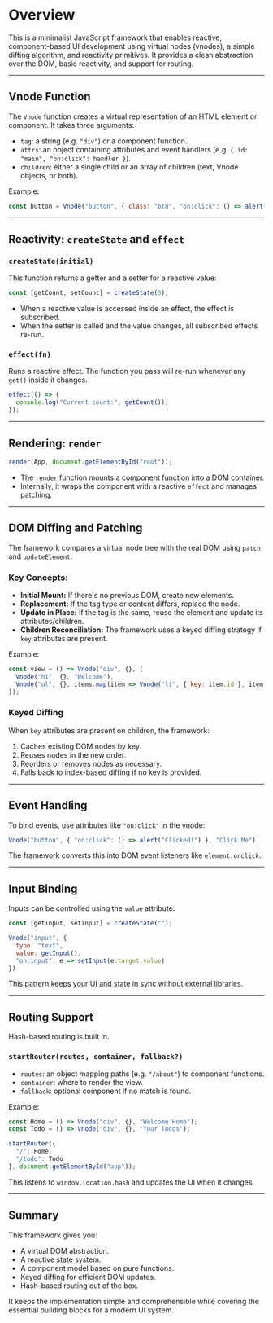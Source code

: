 # Overview

This is a minimalist JavaScript framework that enables reactive, component-based UI development using virtual nodes (vnodes), a simple diffing algorithm, and reactivity primitives. It provides a clean abstraction over the DOM, basic reactivity, and support for routing.

---

## Vnode Function

The `Vnode` function creates a virtual representation of an HTML element or component. It takes three arguments:

- `tag`: a string (e.g. `"div"`) or a component function.
- `attrs`: an object containing attributes and event handlers (e.g. `{ id: "main", "on:click": handler }`).
- `children`: either a single child or an array of children (text, Vnode objects, or both).

Example:

```js
const button = Vnode("button", { class: "btn", "on:click": () => alert("Hello") }, "Click me");
```

---

## Reactivity: `createState` and `effect`

### `createState(initial)`

This function returns a getter and a setter for a reactive value:

```js
const [getCount, setCount] = createState(0);
```

- When a reactive value is accessed inside an effect, the effect is subscribed.
- When the setter is called and the value changes, all subscribed effects re-run.

### `effect(fn)`

Runs a reactive effect. The function you pass will re-run whenever any `get()` inside it changes.

```js
effect(() => {
  console.log("Current count:", getCount());
});
```

---

## Rendering: `render`

```js
render(App, document.getElementById("root"));
```

- The `render` function mounts a component function into a DOM container.
- Internally, it wraps the component with a reactive `effect` and manages patching.

---

## DOM Diffing and Patching

The framework compares a virtual node tree with the real DOM using `patch` and `updateElement`.

### Key Concepts:

- **Initial Mount:** If there's no previous DOM, create new elements.
- **Replacement:** If the tag type or content differs, replace the node.
- **Update in Place:** If the tag is the same, reuse the element and update its attributes/children.
- **Children Reconciliation:** The framework uses a keyed diffing strategy if `key` attributes are present.

Example:

```js
const view = () => Vnode("div", {}, [
  Vnode("h1", {}, "Welcome"),
  Vnode("ul", {}, items.map(item => Vnode("li", { key: item.id }, item.text)))
]);
```

### Keyed Diffing

When `key` attributes are present on children, the framework:

1. Caches existing DOM nodes by key.
2. Reuses nodes in the new order.
3. Reorders or removes nodes as necessary.
4. Falls back to index-based diffing if no key is provided.

---

## Event Handling

To bind events, use attributes like `"on:click"` in the vnode:

```js
Vnode("button", { "on:click": () => alert("Clicked!") }, "Click Me")
```

The framework converts this into DOM event listeners like `element.onclick`.

---

## Input Binding

Inputs can be controlled using the `value` attribute:

```js
const [getInput, setInput] = createState("");

Vnode("input", {
  type: "text",
  value: getInput(),
  "on:input": e => setInput(e.target.value)
})
```

This pattern keeps your UI and state in sync without external libraries.

---

## Routing Support

Hash-based routing is built in.

### `startRouter(routes, container, fallback?)`

- `routes`: an object mapping paths (e.g. `"/about"`) to component functions.
- `container`: where to render the view.
- `fallback`: optional component if no match is found.

Example:

```js
const Home = () => Vnode("div", {}, "Welcome Home");
const Todo = () => Vnode("div", {}, "Your Todos");

startRouter({
  "/": Home,
  "/todo": Todo
}, document.getElementById("app"));
```

This listens to `window.location.hash` and updates the UI when it changes.

---

## Summary

This framework gives you:

- A virtual DOM abstraction.
- A reactive state system.
- A component model based on pure functions.
- Keyed diffing for efficient DOM updates.
- Hash-based routing out of the box.

It keeps the implementation simple and comprehensible while covering the essential building blocks for a modern UI system.